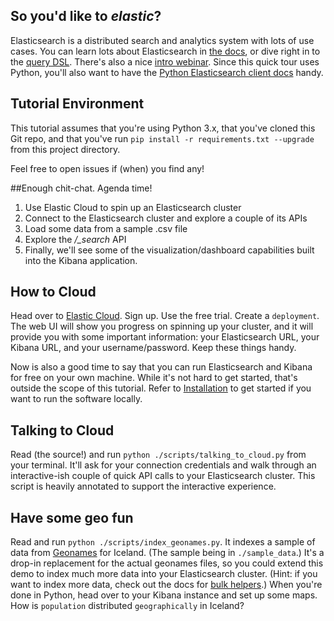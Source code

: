 ## So you'd like to _elastic_?

Elasticsearch is a distributed search and analytics system with lots of use cases. You can learn lots about
Elasticsearch in [the docs](https://www.elastic.co/guide/en/elasticsearch/reference/current/_basic_concepts.html),
or dive right in to the [query DSL](https://www.elastic.co/guide/en/elasticsearch/reference/current/query-dsl.html).
There's also a nice 
[intro webinar](https://www.elastic.co/webinars/getting-started-elasticsearch?blade=video&hulk=youtube). Since this
quick tour uses Python, you'll also want to have the 
[Python Elasticsearch client docs](https://elasticsearch-py.readthedocs.io/en/master/) handy.


## Tutorial Environment
This tutorial assumes that you're using Python 3.x, that you've cloned this Git repo, and that you've run
`pip install -r requirements.txt --upgrade` from this project directory.

Feel free to open issues if (when) you find any!


##Enough chit-chat. Agenda time!

 1. Use Elastic Cloud to spin up an Elasticsearch cluster
 1. Connect to the Elasticsearch cluster and explore a couple of its APIs
 1. Load some data from a sample .csv file
 1. Explore the _/\_search_ API
 1. Finally, we'll see some of the visualization/dashboard capabilities built into the Kibana application.
 

## How to Cloud

Head over to [Elastic Cloud](https://www.elastic.co/cloud/elasticsearch-service/signup). Sign up. Use the free trial. 
Create a `deployment`. The web UI will show you progress on spinning up your cluster, and it will provide you with
some important information: your Elasticsearch URL, your Kibana URL, and your username/password.
Keep these things handy.

Now is also a good time to say that you can run Elasticsearch and Kibana for free on your own machine. While it's not
hard to get started, that's outside the scope of this tutorial. Refer to 
[Installation](https://www.elastic.co/guide/en/elasticsearch/reference/current/_installation.html) to get started
if you want to run the software locally.


## Talking to Cloud
Read (the source!) and run `python ./scripts/talking_to_cloud.py` from your terminal. It'll ask for your connection 
credentials and walk through an interactive-ish couple of quick API calls to your Elasticsearch cluster. This script
is heavily annotated to support the interactive experience.


## Have some geo fun
Read and run `python ./scripts/index_geonames.py`. It indexes a sample of data from 
[Geonames](http://download.geonames.org/export/dump/) for Iceland. (The sample being in `./sample_data`.) It's a
drop-in replacement for the actual geonames files, so you could extend this demo to index much more data into your
Elasticsearch cluster. (Hint: if you want to index more data, check out the docs for 
[bulk helpers](https://elasticsearch-py.readthedocs.io/en/master/helpers.html#bulk-helpers).) When you're done in
Python, head over to your Kibana instance and set up some maps. How is `population` distributed `geographically` in
Iceland?